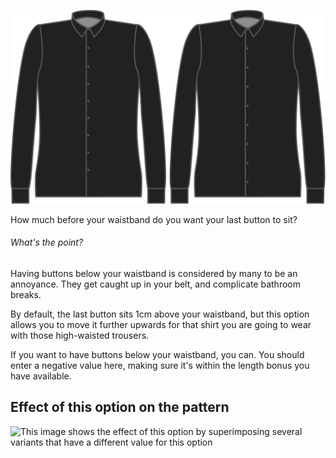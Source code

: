 ![Button free length](./buttonfreelength.svg)

How much before your waistband do you want your last button to sit?

<Note>

###### What's the point?

Having buttons below your waistband is considered by many to be an annoyance.
They get caught up in your belt, and complicate bathroom breaks.

By default, the last button sits 1cm above your waistband,
but this option allows you to move it further upwards for that shirt you are going to wear with those high-waisted trousers.

If you want to have buttons below your waistband, you can. You should enter a negative value here,
making sure it's within the length bonus you have available.

</Note>

## Effect of this option on the pattern

![This image shows the effect of this option by superimposing several variants that have a different value for this option](simon\_buttonfreelength\_sample.svg "Effect of this option on the pattern")
